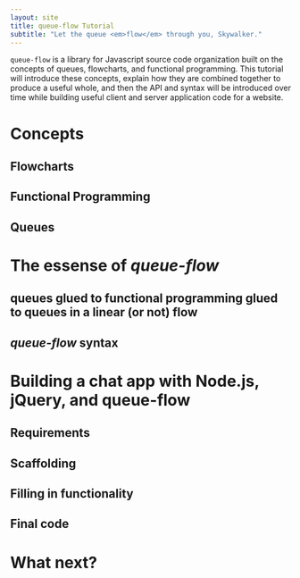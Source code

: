 ```yaml
---
layout: site
title: queue-flow Tutorial
subtitle: "Let the queue <em>flow</em> through you, Skywalker."
---
```

``queue-flow`` is a library for Javascript source code organization built on the concepts of queues, flowcharts, and functional programming. This tutorial will introduce these concepts, explain how they are combined together to produce a useful whole, and then the API and syntax will be introduced over time while building useful client and server application code for a website.

# Concepts

## Flowcharts

## Functional Programming

## Queues

# The essense of *queue-flow*

## queues glued to functional programming glued to queues in a linear (or not) flow

## *queue-flow* syntax

# Building a chat app with Node.js, jQuery, and queue-flow

## Requirements

## Scaffolding

## Filling in functionality

## Final code

# What next?